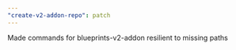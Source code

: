 ```yaml
---
"create-v2-addon-repo": patch
---
```


Made commands for blueprints-v2-addon resilient to missing paths
